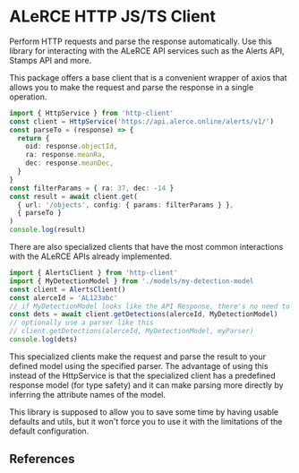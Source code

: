# ALeRCE HTTP JS/TS Client

Perform HTTP requests and parse the response automatically. Use this library for interacting with the ALeRCE API services such as the Alerts API, Stamps API and more.

This package offers a base client that is a convenient wrapper of axios that allows you to make the request and parse the response in a single operation.

```ts
import { HttpService } from 'http-client'
const client = HttpService('https://api.alerce.online/alerts/v1/')
const parseTo = (response) => {
  return {
    oid: response.objectId,
    ra: response.meanRa,
    dec: response.meanDec,
  }
}
const filterParams = { ra: 37, dec: -14 }
const result = await client.get(
  { url: '/objects', config: { params: filterParams } },
  { parseTo }
)
console.log(result)
```

There are also specialized clients that have the most common interactions with the ALeRCE APIs already implemented.

```ts
import { AlertsClient } from 'http-client'
import { MyDetectionModel } from './models/my-detection-model
const client = AlertsClient()
const alerceId = 'AL123abc'
// if MyDetectionModel looks like the API Response, there's no need to pass a parser
const dets = await client.getDetections(alerceId, MyDetectionModel)
// optionally use a parser like this
// client.getDetections(alerceId, MyDetectionModel, myParser)
console.log(dets)
```

This specialized clients make the request and parse the result to your defined model using the specified parser. The advantage of using this instead of the HttpService is that the specialized client has a predefined response model (for type safety) and it can make parsing more directly by inferring the attribute names of the model.

This library is supposed to allow you to save some time by having usable defaults and utils, but it won't force you to use it with the limitations of the default configuration.

## References
